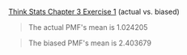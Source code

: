 [Think Stats Chapter 3 Exercise 1](http://greenteapress.com/thinkstats2/html/thinkstats2004.html#toc31) (actual vs. biased)

> The actual PMF's mean is 1.024205

> The biased PMF's mean is 2.403679
